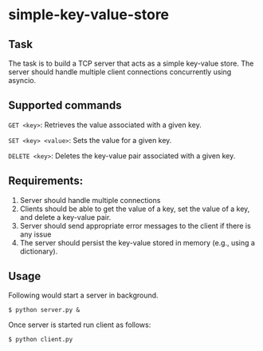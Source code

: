 # simple-key-value-store

## Task
The task is to build a TCP server that acts as a simple key-value store. The server should handle multiple client connections concurrently using asyncio.

## Supported commands
`GET <key>`: Retrieves the value associated with a given key.

`SET <key> <value>`: Sets the value for a given key.

`DELETE <key>`: Deletes the key-value pair associated with a given key.


## Requirements:
1. Server should handle multiple connections
2. Clients should be able to get the value of a key, set the value of a key, and delete a key-value pair.
3. Server should send appropriate error messages to the client if there is any issue
4. The server should persist the key-value stored in memory (e.g., using a dictionary).
## Usage
Following would start a server in background.

```$ python server.py & ```

 Once server is started run client as follows:

```$ python client.py ```